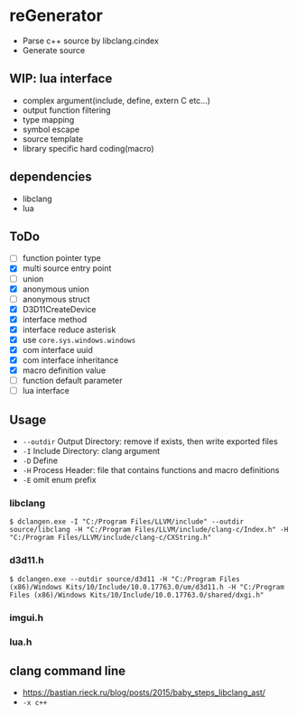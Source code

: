# reGenerator

* Parse c++ source by libclang.cindex
* Generate source

## WIP: lua interface

* complex argument(include, define, extern C etc...)
* output function filtering
* type mapping
* symbol escape
* source template
* library specific hard coding(macro)

## dependencies

* libclang
* lua

## ToDo

* [ ] function pointer type
* [x] multi source entry point
* [ ] union
* [x] anonymous union
* [ ] anonymous struct
* [x] D3D11CreateDevice
* [x] interface method
* [x] interface reduce asterisk
* [x] use `core.sys.windows.windows` 
* [x] com interface uuid
* [x] com interface inheritance
* [x] macro definition value
* [ ] function default parameter
* [ ] lua interface

## Usage

* `--outdir` Output Directory: remove if exists, then write exported files
* `-I` Include Directory: clang argument
* `-D` Define
* `-H` Process Header: file that contains functions and macro definitions
* `-E` omit enum prefix

### libclang

``` 
$ dclangen.exe -I "C:/Program Files/LLVM/include" --outdir source/libclang -H "C:/Program Files/LLVM/include/clang-c/Index.h" -H "C:/Program Files/LLVM/include/clang-c/CXString.h"
```

### d3d11.h

``` 
$ dclangen.exe --outdir source/d3d11 -H "C:/Program Files (x86)/Windows Kits/10/Include/10.0.17763.0/um/d3d11.h -H "C:/Program Files (x86)/Windows Kits/10/Include/10.0.17763.0/shared/dxgi.h"
```
### imgui.h

### lua.h

## clang command line

* https://bastian.rieck.ru/blog/posts/2015/baby_steps_libclang_ast/
* `-x c++` 

